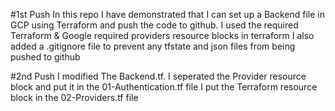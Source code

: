 #1st Push
In this repo I have demonstrated that I can set up a Backend file in GCP using Terraform and push the code to github.
I used the required Terraform & Google required providers resource blocks in terraform
I also added a .gitignore file to prevent any tfstate and json files from being pushed to github

#2nd Push
I modified The Backend.tf.
I seperated the Provider resource block and put it in the 01-Authentication.tf file
I put the Terraform resource block in the 02-Providers.tf file